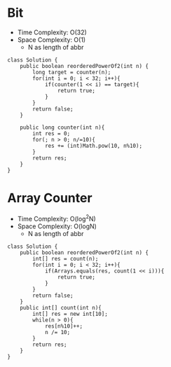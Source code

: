 # Bit
* Time Complexity: O(32)
* Space Complexity: O(1)
	* N as length of abbr
```
class Solution {
    public boolean reorderedPowerOf2(int n) {
        long target = counter(n);
        for(int i = 0; i < 32; i++){
            if(counter(1 << i) == target){
                return true;
            }
        }
        return false;
    }
    
    public long counter(int n){
        int res = 0;
        for(; n > 0; n/=10){
            res += (int)Math.pow(10, n%10);
        }
        return res;
    }
}
```
# Array Counter
* Time Complexity: O(log<sup>2</sup>N)
* Space Complexity: O(logN)
	* N as length of abbr
```
class Solution {
    public boolean reorderedPowerOf2(int n) {
        int[] res = count(n);
        for(int i = 0; i < 32; i++){
            if(Arrays.equals(res, count(1 << i))){
                return true;
            }
        }
        return false;
    }
    public int[] count(int n){
        int[] res = new int[10];
        while(n > 0){
            res[n%10]++;
            n /= 10;
        }
        return res;
    }
}
```